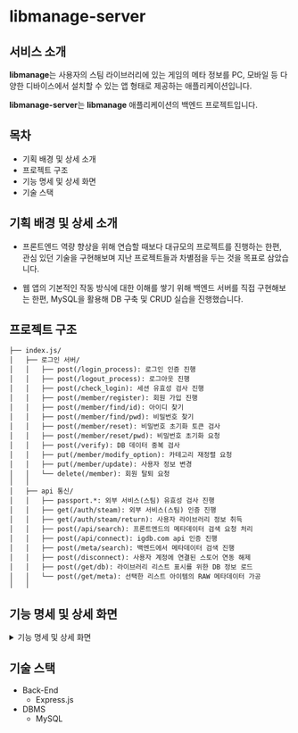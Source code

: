 # libmanage-server

## 서비스 소개
**libmanage**는 사용자의 스팀 라이브러리에 있는 게임의 메타 정보를 PC, 모바일 등 다양한 디바이스에서 설치할 수 있는 앱 형태로 제공하는 애플리케이션입니다.

**libmanage-server**는 **libmanage** 애플리케이션의 백엔드 프로젝트입니다.


## 목차
* 기획 배경 및 상세 소개
* 프로젝트 구조
* 기능 명세 및 상세 화면
* 기술 스택


## 기획 배경 및 상세 소개
* 프론트엔드 역량 향상을 위해 연습할 때보다 대규모의 프로젝트를 진행하는 한편, 관심 있던 기술을 구현해보며 지난 프로젝트들과 차별점을 두는 것을 목표로 삼았습니다.

* 웹 앱의 기본적인 작동 방식에 대한 이해를 쌓기 위해 백엔드 서버를 직접 구현해보는 한편, MySQL을 활용해 DB 구축 및 CRUD 실습을 진행했습니다.


## 프로젝트 구조
```
├── index.js/
│   ├── 로그인 서버/
│   │   ├── post(/login_process): 로그인 인증 진행
│   │   ├── post(/logout_process): 로그아웃 진행
│   │   ├── post(/check_login): 세션 유효성 검사 진행
│   │   ├── post(/member/register): 회원 가입 진행
│   │   ├── post(/member/find/id): 아이디 찾기
│   │   ├── post(/member/find/pwd): 비밀번호 찾기
│   │   ├── post(/member/reset): 비밀번호 초기화 토큰 검사
│   │   ├── post(/member/reset/pwd): 비밀번호 초기화 요청
│   │   ├── post(/verify): DB 데이터 중복 검사
│   │   ├── put(/member/modify_option): 카테고리 재정렬 요청
│   │   ├── put(/member/update): 사용자 정보 변경
│   │   └── delete(/member): 회원 탈퇴 요청
│   │
│   ├── api 통신/
│   │   ├── passport.*: 외부 서비스(스팀) 유효성 검사 진행
│   │   ├── get(/auth/steam): 외부 서비스(스팀) 인증 진행
│   │   ├── get(/auth/steam/return): 사용자 라이브러리 정보 취득
│   │   ├── post(/api/search): 프론트엔드의 메타데이터 검색 요청 처리
│   │   ├── post(/api/connect): igdb.com api 인증 진행
│   │   ├── post(/meta/search): 백엔드에서 메타데이터 검색 진행
│   │   ├── post(/disconnect): 사용자 계정에 연결된 스토어 연동 해제
│   │   ├── post(/get/db): 라이브러리 리스트 표시를 위한 DB 정보 로드
│   │   └── post(/get/meta): 선택한 리스트 아이템의 RAW 메타데이터 가공
│   │
```


## 기능 명세 및 상세 화면
<details>
<summary>기능 명세 및 상세 화면</summary>
<details>
<summary>기본 화면</summary>
<div markdown="1">

![main](https://user-images.githubusercontent.com/20578093/163828641-81572288-f474-43b1-8184-66774b385769.png)

</div>
</details>
<details>
<summary>로그인</summary>
<div markdown="1">

* DB 데이터와의 대조를 통한 **로그인** 기능
* 임의의 사용자 정보 생성을 통한 **게스트 로그인** 기능
* 로그인 없이 사용할 수 있는 **오프라인으로 접속** 기능
![libmng-login](https://user-images.githubusercontent.com/20578093/163829017-557eb190-c4a7-4fa2-b5dc-66a9455ff2e4.png)

</div>
</details>
<details>
<summary>사용자 정보 관리</summary>
<details>
<summary>회원가입</summary>
<div markdown="1">

![libmng-reg](https://user-images.githubusercontent.com/20578093/163829174-f951975e-9c38-415f-bbf6-3ba2ee7c3f2d.png)

</div>
</details>
<details>
<summary>아이디/비밀번호 찾기</summary>
<div markdown="1">

* 아이디 찾기
	![libmng_find_id](https://user-images.githubusercontent.com/20578093/163829466-3f33f88e-5f97-4b43-bf53-c4e77766d6cd.png)
* 비밀번호 찾기
	![libmng_find_pwd](https://user-images.githubusercontent.com/20578093/163829516-16e6ca66-2ab2-474a-90c7-247ed92c307f.png)
* 경우별 예시
	![libmng_find_ex](https://user-images.githubusercontent.com/20578093/163829567-8fd3c940-013e-4bfe-b4e5-a226d1bbe8dd.png)
<details>
<summary>비밀번호 재설정</summary>
<div markdown="1">

* 사용자 요청별 토큰 기반으로 비밀번호 재설정 링크 제공
* 토큰이 유효할 경우
	![libmng_token_valid](https://user-images.githubusercontent.com/20578093/163829755-41dc4186-f260-472c-b191-0e2d4d0d942a.png)
* 토큰이 만료된 경우
	![libmng_token_expired](https://user-images.githubusercontent.com/20578093/163829848-653acec0-26a4-43e5-afc8-983877fcbc7a.png)
* 올바르지 않은 토큰을 사용할 경우
	![libmng_token_invalid](https://user-images.githubusercontent.com/20578093/163829790-21496226-0e26-40a8-969f-016c6dbc1729.png)
* 오류가 발생한 경우
	![libmng_token_err](https://user-images.githubusercontent.com/20578093/163829843-149dc5fe-b619-47ef-845d-ac59bb0dd2c5.png)

</div>
</details>

</div>
</details>
<details>
<summary>회원정보 수정</summary>
<div markdown="1">

* 기능 이용 방법
	![libmng_meminfo_howto](https://user-images.githubusercontent.com/20578093/163830117-4e61e00d-da2f-4aa9-a92b-3717e37a49f8.png)
* 기능 상세
	![libmng_meminfo_mod](https://user-images.githubusercontent.com/20578093/163830125-c9eab841-7c70-4df3-a7d6-d98bf7be7093.png)

</div>
</details>
<details>
<summary>회원 탈퇴</summary>
<div markdown="1">

* 기능 이용 방법
	![libmng_meminfo_howto](https://user-images.githubusercontent.com/20578093/163830117-4e61e00d-da2f-4aa9-a92b-3717e37a49f8.png)
* 기능 상세
	![libmng_meminfo_out](https://user-images.githubusercontent.com/20578093/163830128-98d72746-8bd3-44e8-8e8c-518a94f2876a.png)

</div>
</details>
</details>
<details>
<summary>사용자 라이브러리 관리</summary>
<details>
<summary>사용자의 스팀 로그인을 통한 라이브러리 정보 등록</summary>
<div markdown="1">

1. 라이브러리를 등록할 스토어(스팀)에 로그인
	![libmng_process](https://user-images.githubusercontent.com/20578093/163830499-1c70cecd-24e9-4f9a-84ef-c6cbc3af423a.png)
2. 백엔드 서버를 통해 보유 게임의 메타데이터 검색 후 DB에 저장
	* 프론트엔드 영역은 Websocket 연결을 통해 진행 상황 정보를 백엔드 서버로부터 수령, 표시
	<details>
	<summary>상태 메시지 일람</summary>
	<div markdown="1">

	1. 보유 중인 라이브러리를 IGDB 서비스에 검색 중입니다.
		* 사용자 라이브러리에 저장된 콘텐츠(= 게임)의 제목을 기반으로 [igdb.com](https://www.igdb.com/) 데이터 검색
		![libmng_search](https://user-images.githubusercontent.com/20578093/163830505-d85aeabd-55b3-4b0e-8771-0a226d4380ff.png)
	2. IGDB 서비스로부터 메타데이터를 수신하는 중입니다. (n 회차 / 전체 m 회)
		* 애플리케이션 배포 플랫폼인 Heroku 설정으로 인해 요청 하나의 길이가 30초를 초과할 경우 강제로 접속 종료가 발생함
			* 테스트 환경에서 25개를 초과하는 아이템에 대해 검색 + 데이터 정렬을 위한 가공 + DB 저장까지 진행했을 때 연결 종료가 발생해 25개 단위로 요청
			* 테스트 환경: 와이파이 환경(5GHz 대역, 공유기까지 약 8m 거리)
		![libmng_get_meta](https://user-images.githubusercontent.com/20578093/163830487-9739134b-980a-4e06-b718-16f5e8e0da7f.png)
	3. 수신한 메타데이터를 가공하는 중입니다.
		* 검색한 메타데이터를 리스트 표시를 위한 형태로 가공
		<details>
		<summary>테이블 구조</summary>
		<div markdown="1">

		* libid: 테이블 내 번호
		* title: 콘텐츠 제목 - 텍스트 리스트 표시용
		* cover: 콘텐츠 섬네일 - 섬네일 리스트 표시용
		* igdb_url: 메타데이터 사이트상 해당 콘텐츠의 검색 결과 url
		* processed: 아래 meta 항목이 igdb 사이트에서 막 검색된 상태인지, libmanage 앱에서 표시를 위해 가공된 상태인지 표시
		* meta: 콘텐츠를 메타데이터 사이트에 검색했을 때 받을 수 있는 데이터
			* igdb의 경우 해당 사이트 고유의 id로 값이 제공되므로, libmanage 앱에서의 표시를 위해 추가 가공이 필요
			<details>
			<summary>미가공 상태 예시</summary>
			<div markdown="1">

			* number 값, string 값, number 형태의 추가 검색이 필요한 id가 혼재된 상태
			```
			{
				"id":42,
				"age_ratings":[3193],
				"aggregated_rating":80,
				"aggregated_rating_count":4,
				"alternative_names":[20708,69677,69678,69679],
				"bundles":[46712,52883],
				"category":0,
				"collection":9,
				"cover":86954,
				"created_at":1297808346,
				"external_games":[14911,62326,76954,148020,247081],
				"first_release_date":1070323200,
				"follows":24,
				"game_engines":[6],
				"game_modes":[1],
				"genres":[5,12],
				"involved_companies":[51,52],
				"keywords":[3,58,67,103,106,132,221,283,453,872,970,1026,1097,1098,1158,1219,1313,1322,1346,1423,1523,1527,2242,3061,3270,4035,4094,4134,4183,4187,4202,4250,4284,4304,4330,4345,4376,4391,4397,4420,4428,4432,4444,4446,4543,4571,4592,4594,4598,4611,4613,4619,4621,4624,4626,4634,4660,4662,4681,4712,4737,4770,4777,4832,4838,4850,4892,4896,4902,4918,4920,4980,4992,5029,5185,5197,5264,5272,5349,5350,5382,5426,5427,5479,5542,5544,5554,5578,5583,5595,5599,5697,5704,5760,5783,5799,5800,5812,5892,5963,6002,6005,6135,6250,6258,6260,6261,6352,6363,6374,6377,6378,6391,6397,6400,6428,6478,6589,6619,6621,6624,6630,6737,6767,7021,7038,7353,7476,7498,7582,7593,7670,8101,8262,8792,8806,8969,8996,9003,9083,9291,9306,9313,9376,9378,9382,9444,9653,10047,10048,10322,11067,11699,11810,12123,12195,12254,12279,12442,13114,13115,13117,16058],
				"name":"Deus Ex: Invisible War",
				"platforms":[6,11],
				"player_perspectives":[1],
				"rating":63.0240945538585,
				"rating_count":83,
				"release_dates":[17,14215],
				"screenshots":[418,419,420,421,422],
				"similar_games":[41,43,2031,3042,5647,9498,9727,11270,19441,19531],
				"slug":"deus-ex-invisible-war",
				"summary":"Several religious and political factions see an opportunity to re-shape a worldwide government to their agendas. In this techno-nightmare, take part in the dark struggle to raise the world from its own ashes.\n\nThis dynamic and innovative 1st person-action/adventure brings a level of reality unprecedented in a videogame. Biotech modifications allow players to see through walls, leap 40 feet into the air, regenerate critical body damage or render yourself radar invisible. Globe-hop to real world locations such as Seattle, Antarctica, and Cairo.",
				"tags":[1,18,268435461,268435468,536870915,536870970,536870979,536871015,536871018,536871044,536871133,536871195,536871365,536871784,536871882,536871938,536872009,536872010,536872070,536872131,536872225,536872234,536872258,536872335,536872435,536872439,536873154,536873973,536874182,536874947,536875006,536875046,536875095,536875099,536875114,536875162,536875196,536875216,536875242,536875257,536875288,536875303,536875309,536875332,536875340,536875344,536875356,536875358,536875455,536875483,536875504,536875506,536875510,536875523,536875525,536875531,536875533,536875536,536875538,536875546,536875572,536875574,536875593,536875624,536875649,536875682,536875689,536875744,536875750,536875762,536875804,536875808,536875814,536875830,536875832,536875892,536875904,536875941,536876097,536876109,536876176,536876184,536876261,536876262,536876294,536876338,536876339,536876391,536876454,536876456,536876466,536876490,536876495,536876507,536876511,536876609,536876616,536876672,536876695,536876711,536876712,536876724,536876804,536876875,536876914,536876917,536877047,536877162,536877170,536877172,536877173,536877264,536877275,536877286,536877289,536877290,536877303,536877309,536877312,536877340,536877390,536877501,536877531,536877533,536877536,536877542,536877649,536877679,536877933,536877950,536878265,536878388,536878410,536878494,536878505,536878582,536879013,536879174,536879704,536879718,536879881,536879908,536879915,536879995,536880203,536880218,536880225,536880288,536880290,536880294,536880356,536880565,536880959,536880960,536881234,536881979,536882611,536882722,536883035,536883107,536883166,536883191,536883354,536884026,536884027,536884029,536886970],
				"themes":[1,18],
				"total_rating":71.51204727692925,
				"total_rating_count":87,
				"updated_at":1635246352,
				"url":"https://www.igdb.com/games/deus-ex-invisible-war",
				"videos":[10],
				"websites":[40860,40861,118817,127466,127467],
				"checksum":"c5d279b8-a8d6-ed33-c612-69f87661f8be"
			}
			```

			</div>
			</details>
			<details>
			<summary>가공 상태 예시</summary>
			<div markdown="1">

			* 표시할 데이터만 추출한 후 개별적인 검색 요청을 통해 유의미한 값을 수령하는 방식으로 가공 진행
			```
			{
				"artworks":["ars1d"],
				"covers":["co1vok"],
				"collections":["Batman: Arkham"],
				"genres":["Hack and slash/Beat ''em up","Adventure"],
				"game_videos":["T8bu2Y_cZb8"],
				"game_modes":["Single player"],
				"player_perspectives":["Third person"],
				"franchises":["Batman"],
				"release_dates":[{"id":208307,"human":"Mar 26, 2010","platform":6,"platform_name":"PC (Microsoft Windows)"},{"id":208308,"human":"May 11, 2010","platform":9,"platform_name":"PlayStation 3"},{"id":208309,"human":"May 11, 2010","platform":12,"platform_name":"Xbox 360"},{"id":208310,"human":"Nov 03, 2011","platform":14,"platform_name":"Mac"},{"id":208311,"human":"Mar 26, 2010","platform":9,"platform_name":"PlayStation 3"},{"id":208312,"human":"Mar 26, 2010","platform":12,"platform_name":"Xbox 360"}],
				"platforms":["PC (Microsoft Windows)","PlayStation 3","Xbox 360","Mac"],
				"themes":["Action","Horror","Stealth"],
				"age_ratings":[{"id":29694,"category":1,"rating":10},{"id":29695,"category":2,"rating":3}],
				"screenshots":["giqxuveuvxoc9e8zwh64","ppduuwevxcv7ttbs6pwy","ks88mlsjpk5ggdniz4sw","m5cbxh6yq3cobpe6dord","uqtqx7bajgm51ld0sjxg"],
				"involved_companies":[{"id":51849,"company":50,"developer":false,"publisher":true,"company_name":"WB Games"},{"id":106800,"company":164,"developer":true,"publisher":false,"company_name":"Rocksteady Studios"},{"id":106801,"company":4,"developer":false,"publisher":true,"company_name":"Eidos Interactive"},{"id":106802,"company":23,"developer":false,"publisher":false,"company_name":"Feral Interactive"},{"id":106803,"company":165,"developer":false,"publisher":true,"company_name":"DC Entertainment"}],
				"websites":[{"id":40018,"category":13,"url":"https://store.steampowered.com/app/35140"},{"id":120154,"category":16,"url":"https://www.epicgames.com/store/en-US/product/batman-arkham-asylum/home"},{"id":150964,"category":1,"url":"http://rocksteadyltd.com/#arkham-asylum"},{"id":150965,"category":6,"url":"https://www.twitch.tv/rocksteady"},{"id":150966,"category":9,"url":"https://www.youtube.com/user/BatmanArkhamCity"},{"id":150967,"category":4,"url":"https://www.facebook.com/BatmanArkhamUK"},{"id":150968,"category":5,"url":"https://twitter.com/batmanarkham"},{"id":150969,"category":8,"url":"https://www.instagram.com/batmanarkham"},{"id":150970,"category":14,"url":"https://www.reddit.com/r/BatmanArkham"},{"id":150971,"category":2,"url":"https://batman.fandom.com/wiki/Batman:_Arkham_Asylum"}],
				"name":"Batman: Arkham Asylum - Game of the Year Edition",
				"summary":"Critically acclaimed Batman: Arkham Asylum returns with a remastered Game of the Year Edition, featuring 4 extra Challenge Maps. The additional Challenge Maps are Crime Alley; Scarecrow Nightmare; Totally Insane and Nocturnal Hunter (both from the Insane Night Map Pack). \n- Utilize the unique FreeFlow™ combat system to chain together unlimited combos seamlessly and battle with huge groups of The Joker’s henchmen in brutal melee brawls \n- Investigate as Batman, the WORLD’S GREATEST DETECTIVE, by solving intricate puzzles with the help of cutting edge forensic tools including x-ray scanning, fingerprint scans, ‘Amido Black’ spray and a pheromone tracker \n- Face off against Gotham’s greatest villains including The Joker, HARLEY QUINN, POISON IVY and KILLER CROC \n- Become the Invisible Predator™ with Batman’s fear takedowns and unique vantage point system to move without being seen and hunt enemies \n- Choose multiple takedown methods, including swooping from the sky and smashing through walls. \n- Explore every inch of Arkham Asylum and roam freely on the infamous island, presented for the first time ever in its gritty and realistic entirety \n- Experience what it’s like to be BATMAN using BATARANGS, explosive gel aerosol, The Batclaw, sonar resonator and the line launcher \n- Unlock more secrets by completing hidden challenges in the world and develop and customize equipment by earning experience points \n- Enjoy complete superhero freedom in the environment with the use of Batman’s grapnel gun to get to any place you can see, jump from any height and glide in any direction",
				"totalRating":89.39922440890159
			}
			```

			</div>
			</details>
		```
		+--------------+-------------+------+-----+---------+----------------+
		| Field        | Type        | Null | Key | Default | Extra          |
		+--------------+-------------+------+-----+---------+----------------+
		| libid        | int(11)     | No   | PRI | NULL    | auto_increment |
		| title        | text        | No   |     | NULL    |                |
		| cover        | text        | Yes  |     | NULL    |                |
		| igdb_url     | text        | No   |     | NULL    |                |
		| processed    | char(5)     | No   |     | NULL    |                |
		| meta         | text        | No   |     | NULL    |                |
		+--------------+-------------+------+-----+---------+----------------+
		```

		</div>
		</details>

		![libmng_proc_meta](https://user-images.githubusercontent.com/20578093/163830494-c5dbc240-6556-4066-af5b-a940d8720ed5.png)

	4. 메타데이터의 저장이 완료됐습니다.
		* 사용자 라이브러리에 등록된 모든 아이템의 메타데이터를 검색, 가공한 후 DB에 저장까지 마친 상태
		![libmng_save_done](https://user-images.githubusercontent.com/20578093/163830503-48aeebef-6628-4353-8eeb-828c09cb474b.png)

	</div>
	</details>

</div>
</details>
<details>
<summary>카테고리 관리</summary>
<div markdown="1">

* 원하는 목록만 표시
	![libmng_cat_filter](https://user-images.githubusercontent.com/20578093/163830869-b42cde91-d194-4aac-adac-e4ac38e088ae.png)
	<details>
	<summary>카테고리 목록 정렬 기능</summary>
	<div markdown="1">

	![libmng_cat_reorder](https://user-images.githubusercontent.com/20578093/163830872-9c752e63-1389-4f14-bb0d-28bddbc67bac.png)

	</div>
	<details>
	<summary>기능 시연</summary>
	<div markdown="1">

	![libmng_cat_reorder_demo](https://user-images.githubusercontent.com/20578093/163830853-009708fb-8d2a-47a0-85b9-a004258072e4.gif)

	</div>
	</details>
	</details>

</div>
</details>
<details>
<summary>라이브러리 텍스트/섬네일 표시</summary>
<div markdown="1">

* 텍스트 리스트
	![libmng_txt_list](https://user-images.githubusercontent.com/20578093/163831234-c6c5c7cd-1110-4320-91d8-fc902c7f15eb.png)
* 섬네일 리스트
	![libmng_thumbs_list](https://user-images.githubusercontent.com/20578093/163831228-8ac92217-054c-477d-87ce-584e7c5d18b6.png)
<details>
<summary>섬네일 크기 조정 시연</summary>
<div markdown="1">

![libmng_thumbs_resize_demo](https://user-images.githubusercontent.com/20578093/163831207-345f157e-55e6-4083-98ca-630a9743dd63.gif)

</div>
</details>

</div>
</details>
<details>
<summary>라이브러리 필터링 기능</summary>
<details>
<summary>카테고리/스토어 단위 필터 시연</summary>
<div markdown="1">

* 기본 State: `all`
	* all 버튼을 누를 경우 목록 제거/표시 전환
* 개별 스토어 클릭(= 클릭 1회) → state를 해당 스토어(steam)로 변경
	* 스토어 버튼 2회째 클릭: 목록 제거
	* 스토어 버튼 3회째 클릭: 목록 표시
![libmng_lib_store_filter](https://user-images.githubusercontent.com/20578093/163831420-c344438a-ee53-4ec8-8e1c-e59c3f55c7ce.gif)

</div>
</details>
<details>
<summary>라이브러리 내 필터 시연</summary>
<div markdown="1">

* `Array.prototype.filter()`를 사용해 표시 아이템 필터링
![libmng_lib_txt_filter](https://user-images.githubusercontent.com/20578093/163831428-57ad0cce-219b-4cc2-ad26-0b9610ea4181.gif)

</div>
</details>
</details>
<details>
<summary>라이브러리 열람</summary>
<div markdown="1">

* 사용자 라이브러리 중 [igdb.com](https://www.igdb.com/) 등록 데이터 열람 기능
	<details>
	<summary>항목</summary>
	<div markdown="1">

	* 메타 점수
	* 연령 제한
	* 게임 소개
	* 게임 스크린샷 등 미디어
	* 상세 정보

	</div>
	</details>
* 열람 화면
	![libmng_meta_main](https://user-images.githubusercontent.com/20578093/163831575-851eb917-feae-4030-8507-75777fcc2659.png)
* 스크린샷 열람
	![libmng_meta_media](https://user-images.githubusercontent.com/20578093/163831592-aef56b52-e591-4eb9-ac92-7bc393062144.png)
* 기타 상세 정보 열람
	![libmng_meta_meta](https://user-images.githubusercontent.com/20578093/163831598-0c721549-37e2-48be-958d-ee8f82bee3bc.png)
</div>
</details>
</details>
</details>


## 기술 스택
* Back-End
	* Express.js
* DBMS
	* MySQL
